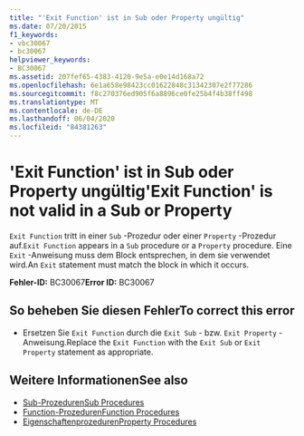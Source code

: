 ```yaml
---
title: "'Exit Function' ist in Sub oder Property ungültig"
ms.date: 07/20/2015
f1_keywords:
- vbc30067
- bc30067
helpviewer_keywords:
- BC30067
ms.assetid: 207fef65-4383-4120-9e5a-e0e14d168a72
ms.openlocfilehash: 6e1a658e98423cc01622848c31342307e2f77286
ms.sourcegitcommit: f8c270376ed905f6a8896ce0fe25b4f4b38ff498
ms.translationtype: MT
ms.contentlocale: de-DE
ms.lasthandoff: 06/04/2020
ms.locfileid: "84381263"
---
```

# <a name="exit-function-is-not-valid-in-a-sub-or-property"></a><span data-ttu-id="7c601-102">'Exit Function' ist in Sub oder Property ungültig</span><span class="sxs-lookup"><span data-stu-id="7c601-102">'Exit Function' is not valid in a Sub or Property</span></span>
<span data-ttu-id="7c601-103">`Exit Function` tritt in einer `Sub` -Prozedur oder einer `Property` -Prozedur auf.</span><span class="sxs-lookup"><span data-stu-id="7c601-103">`Exit Function` appears in a `Sub` procedure or a `Property` procedure.</span></span> <span data-ttu-id="7c601-104">Eine `Exit` -Anweisung muss dem Block entsprechen, in dem sie verwendet wird.</span><span class="sxs-lookup"><span data-stu-id="7c601-104">An `Exit` statement must match the block in which it occurs.</span></span>  
  
 <span data-ttu-id="7c601-105">**Fehler-ID:** BC30067</span><span class="sxs-lookup"><span data-stu-id="7c601-105">**Error ID:** BC30067</span></span>  
  
## <a name="to-correct-this-error"></a><span data-ttu-id="7c601-106">So beheben Sie diesen Fehler</span><span class="sxs-lookup"><span data-stu-id="7c601-106">To correct this error</span></span>  
  
- <span data-ttu-id="7c601-107">Ersetzen Sie `Exit Function` durch die `Exit Sub` - bzw. `Exit Property` -Anweisung.</span><span class="sxs-lookup"><span data-stu-id="7c601-107">Replace the `Exit Function` with the `Exit Sub` or `Exit Property` statement as appropriate.</span></span>  
  
## <a name="see-also"></a><span data-ttu-id="7c601-108">Weitere Informationen</span><span class="sxs-lookup"><span data-stu-id="7c601-108">See also</span></span>

- [<span data-ttu-id="7c601-109">Sub-Prozeduren</span><span class="sxs-lookup"><span data-stu-id="7c601-109">Sub Procedures</span></span>](../programming-guide/language-features/procedures/sub-procedures.md)
- [<span data-ttu-id="7c601-110">Function-Prozeduren</span><span class="sxs-lookup"><span data-stu-id="7c601-110">Function Procedures</span></span>](../programming-guide/language-features/procedures/function-procedures.md)
- [<span data-ttu-id="7c601-111">Eigenschaftenprozeduren</span><span class="sxs-lookup"><span data-stu-id="7c601-111">Property Procedures</span></span>](../programming-guide/language-features/procedures/property-procedures.md)

